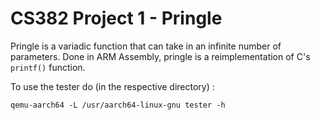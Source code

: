 # CS382 Project 1 - Pringle

Pringle is a variadic function that can take in an infinite number of parameters. Done in ARM Assembly, pringle is a reimplementation of C's `printf()` function.

To use the tester do (in the respective directory) :

```
qemu-aarch64 -L /usr/aarch64-linux-gnu tester -h
```
